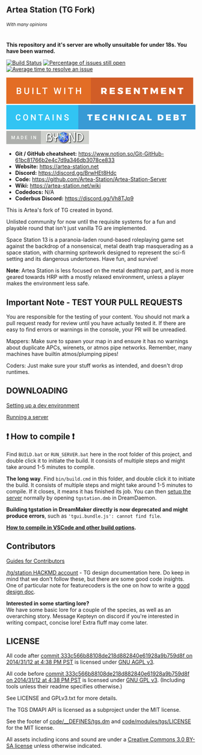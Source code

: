## Artea Station (TG Fork)
###### <sup>With many opinions</sup>

**This repository and it's server are wholly unsuitable for under 18s. You have been warned.**

[![Build Status](https://github.com/Artea-Station/Artea-Station-Server/workflows/CI%20Suite/badge.svg)](https://github.com/Artea-Station/Artea-Station-Server/actions?query=workflow%3A%22CI+Suite%22)
[![Percentage of issues still open](https://isitmaintained.com/badge/open/Artea-Station/Artea-Station-Server.svg)](https://isitmaintained.com/project/Artea-Station/Artea-Station-Server "Percentage of issues still open")
[![Average time to resolve an issue](https://isitmaintained.com/badge/resolution/Artea-Station/Artea-Station-Server.svg)](https://isitmaintained.com/project/Artea-Station/Artea-Station-Server "Average time to resolve an issue")

[![resentment](.github/images/badges/built-with-resentment.svg)](.github/images/comics/131-bug-free.png) [![technical debt](.github/images/badges/contains-technical-debt.svg)](.github/images/comics/106-tech-debt-modified.png) [![forinfinityandbyond](.github/images/badges/made-in-byond.gif)](https://www.reddit.com/r/SS13/comments/5oplxp/what_is_the_main_problem_with_byond_as_an_engine/dclbu1a)

* **Git / GitHub cheatsheet:** https://www.notion.so/Git-GitHub-61bc81766b2e4c7d9a346db3078ce833
* **Website:** https://artea-station.net
* **Discord:** https://discord.gg/BrwHEt8Hdc
* **Code:** https://github.com/Artea-Station/Artea-Station-Server
* **Wiki:** https://artea-station.net/wiki
* **Codedocs:** N/A
* **Coderbus Discord:** https://discord.gg/Vh8TJp9

This is Artea's fork of TG created in byond.

Unlisted community for now until the requisite systems for a fun and playable round that isn't just vanilla TG are implemented.

Space Station 13 is a paranoia-laden round-based roleplaying game set against the backdrop of a nonsensical, metal death trap masquerading as a space station, with charming spritework designed to represent the sci-fi setting and its dangerous undertones. Have fun, and survive!

**Note**: Artea Station is less focused on the metal deathtrap part, and is more geared towards HRP with a mostly relaxed environment, unless a player makes the environment less safe.

## Important Note - TEST YOUR PULL REQUESTS

You are responsible for the testing of your content. You should not mark a pull request ready for review until you have actually tested it. If there are easy to find errors or warnings in the console, your PR will be unreadied.

Mappers: Make sure to spawn your map in and ensure it has no warnings about duplicate APCs, wirenets, or atmos pipe networks. Remember, many machines have builtin atmos/plumping pipes!

Coders: Just make sure your stuff works as intended, and doesn't drop runtimes.

## DOWNLOADING
[Setting up a dev environment](https://hackmd.io/uCxdr1EjTwOFc6E7EMD6Qw)

[Running a server](.github/guides/RUNNING_A_SERVER.md)

## :exclamation: How to compile :exclamation:

Find `BUILD.bat` or `RUN_SERVER.bat` here in the root folder of this project, and double click it to initiate the build. It consists of multiple steps and might take around 1-5 minutes to compile.

**The long way**. Find `bin/build.cmd` in this folder, and double click it to initiate the build. It consists of multiple steps and might take around 1-5 minutes to compile. If it closes, it means it has finished its job. You can then [setup the server](.github/guides/RUNNING_A_SERVER.md) normally by opening `tgstation.dmb` in DreamDaemon.

**Building tgstation in DreamMaker directly is now deprecated and might produce errors**, such as `'tgui.bundle.js': cannot find file`.

**[How to compile in VSCode and other build options](tools/build/README.md).**

## Contributors
[Guides for Contributors](.github/CONTRIBUTING.md)

[/tg/station HACKMD account](https://hackmd.io/@tgstation) - TG design documentation here. Do keep in mind that we don't follow these, but there are some good code insights. One of particular note for featurecoders is the one on how to write a [good design doc](https://hackmd.io/@tgstation/BkzmU9EyK).

**Interested in some starting lore?**  
We have some basic lore for a couple of the species, as well as an overarching story. Message Kepteyn on discord if you're interested in writing compact, concise lore! Extra fluff may come later.

## LICENSE

All code after [commit 333c566b88108de218d882840e61928a9b759d8f on 2014/31/12 at 4:38 PM PST](https://github.com/tgstation/tgstation/commit/333c566b88108de218d882840e61928a9b759d8f) is licensed under [GNU AGPL v3](https://www.gnu.org/licenses/agpl-3.0.html).

All code before [commit 333c566b88108de218d882840e61928a9b759d8f on 2014/31/12 at 4:38 PM PST](https://github.com/tgstation/tgstation/commit/333c566b88108de218d882840e61928a9b759d8f) is licensed under [GNU GPL v3](https://www.gnu.org/licenses/gpl-3.0.html).
(Including tools unless their readme specifies otherwise.)

See LICENSE and GPLv3.txt for more details.

The TGS DMAPI API is licensed as a subproject under the MIT license.

See the footer of [code/__DEFINES/tgs.dm](./code/__DEFINES/tgs.dm) and [code/modules/tgs/LICENSE](./code/modules/tgs/LICENSE) for the MIT license.

All assets including icons and sound are under a [Creative Commons 3.0 BY-SA license](https://creativecommons.org/licenses/by-sa/3.0/) unless otherwise indicated.
